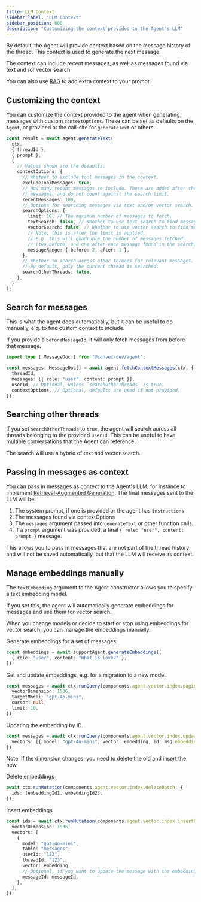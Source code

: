 ```yaml
---
title: LLM Context
sidebar_label: "LLM Context"
sidebar_position: 600
description: "Customizing the context provided to the Agent's LLM"
---
```


By default, the Agent will provide context based on the message history of the
thread. This context is used to generate the next message.

The context can include recent messages, as well as messages found via text and
/or vector search.

You can also use [RAG](./rag.md) to add extra context to your prompt.

## Customizing the context

You can customize the context provided to the agent when generating messages
with custom `contextOptions`. These can be set as defaults on the `Agent`, or
provided at the call-site for `generateText` or others.

```ts
const result = await agent.generateText(
  ctx,
  { threadId },
  { prompt },
  {
    // Values shown are the defaults.
    contextOptions: {
      // Whether to exclude tool messages in the context.
      excludeToolMessages: true,
      // How many recent messages to include. These are added after the search
      // messages, and do not count against the search limit.
      recentMessages: 100,
      // Options for searching messages via text and/or vector search.
      searchOptions: {
        limit: 10, // The maximum number of messages to fetch.
        textSearch: false, // Whether to use text search to find messages.
        vectorSearch: false, // Whether to use vector search to find messages.
        // Note, this is after the limit is applied.
        // E.g. this will quadruple the number of messages fetched.
        // (two before, and one after each message found in the search)
        messageRange: { before: 2, after: 1 },
      },
      // Whether to search across other threads for relevant messages.
      // By default, only the current thread is searched.
      searchOtherThreads: false,
    },
  }
);
```

## Search for messages

This is what the agent does automatically, but it can be useful to do manually, e.g. to find custom context to include.

If you provide a `beforeMessageId`, it will only fetch messages from before that message.

```ts
import type { MessageDoc } from "@convex-dev/agent";

const messages: MessageDoc[] = await agent.fetchContextMessages(ctx, {
  threadId,
  messages: [{ role: "user", content: prompt }],
  userId, // Optional, unless `searchOtherThreads` is true.
  contextOptions, // Optional, defaults are used if not provided.
});
```

## Searching other threads

If you set `searchOtherThreads` to `true`, the agent will search across all
threads belonging to the provided `userId`. This can be useful to have multiple
conversations that the Agent can reference.

The search will use a hybrid of text and vector search.

## Passing in messages as context

You can pass in messages as context to the Agent's LLM, for instance to
implement [Retrieval-Augmented Generation](./rag.md). The final messages sent
to the LLM will be:

1. The system prompt, if one is provided or the agent has `instructions`
2. The messages found via contextOptions
3. The `messages` argument passed into `generateText` or other function calls.
4. If a `prompt` argument was provided, a final `{ role: "user", content: prompt }` message.

This allows you to pass in messages that are not part of the thread history and
will not be saved automatically, but that the LLM will receive as context.


## Manage embeddings manually

The `textEmbedding` argument to the Agent constructor allows you to specify a
text embedding model.

If you set this, the agent will automatically generate embeddings for messages
and use them for vector search.

When you change models or decide to start or stop using embeddings for vector
search, you can manage the embeddings manually.

Generate embeddings for a set of messages.

```ts
const embeddings = await supportAgent.generateEmbeddings([
  { role: "user", content: "What is love?" },
]);
```

Get and update embeddings, e.g. for a migration to a new model.

```ts
const messages = await ctx.runQuery(components.agent.vector.index.paginate, {
  vectorDimension: 1536,
  targetModel: "gpt-4o-mini",
  cursor: null,
  limit: 10,
});
```

Updating the embedding by ID.

```ts
const messages = await ctx.runQuery(components.agent.vector.index.updateBatch, {
  vectors: [{ model: "gpt-4o-mini", vector: embedding, id: msg.embeddingId }],
});
```

Note: If the dimension changes, you need to delete the old and insert the new.

Delete embeddings

```ts
await ctx.runMutation(components.agent.vector.index.deleteBatch, {
  ids: [embeddingId1, embeddingId2],
});
```

Insert embeddings

```ts
const ids = await ctx.runMutation(components.agent.vector.index.insertBatch, {
  vectorDimension: 1536,
  vectors: [
    {
      model: "gpt-4o-mini",
      table: "messages",
      userId: "123",
      threadId: "123",
      vector: embedding,
      // Optional, if you want to update the message with the embeddingId
      messageId: messageId,
    },
  ],
});
```
